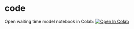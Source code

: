 # code
Open waiting time model notebook in Colab:
[![Open In Colab](https://colab.research.google.com/assets/colab-badge.svg)](https://colab.research.google.com/github/HeathenToaster/code/blob/master/VIGOR-RewardHistorySHOWTIME.ipynb)
